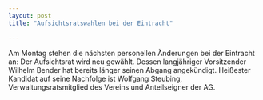 ```yaml
---
layout: post
title: "Aufsichtsratswahlen bei der Eintracht"

---
```


Am Montag stehen die nächsten personellen Änderungen bei der Eintracht an: Der Aufsichtsrat wird neu gewählt. Dessen langjähriger Vorsitzender Wilhelm Bender hat bereits länger seinen Abgang angekündigt. Heißester Kandidat auf seine Nachfolge ist Wolfgang Steubing, Verwaltungsratsmitglied des Vereins und Anteilseigner der AG.



